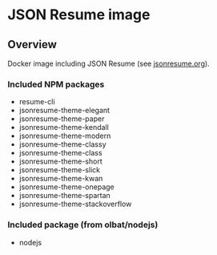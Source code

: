 # JSON Resume image

## Overview
Docker image including JSON Resume (see [jsonresume.org](https://jsonresume.org/)).

### Included NPM packages
* resume-cli
* jsonresume-theme-elegant
* jsonresume-theme-paper
* jsonresume-theme-kendall
* jsonresume-theme-modern
* jsonresume-theme-classy
* jsonresume-theme-class
* jsonresume-theme-short
* jsonresume-theme-slick
* jsonresume-theme-kwan
* jsonresume-theme-onepage
* jsonresume-theme-spartan
* jsonresume-theme-stackoverflow

### Included package (from olbat/nodejs)
* nodejs
